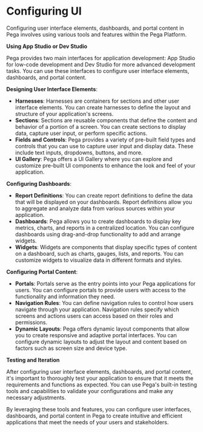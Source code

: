 # Configuring UI 
Configuring user interface elements, dashboards, and portal content in Pega involves using various tools and features within the Pega Platform. 

**Using App Studio or Dev Studio**

Pega provides two main interfaces for application development: App Studio for low-code development and Dev Studio for more advanced development tasks. You can use these interfaces to configure user interface elements, dashboards, and portal content.

**Designing User Interface Elements**:
   - **Harnesses**: Harnesses are containers for sections and other user interface elements. You can create harnesses to define the layout and structure of your application's screens.
   - **Sections**: Sections are reusable components that define the content and behavior of a portion of a screen. You can create sections to display data, capture user input, or perform specific actions.
   - **Fields and Controls**: Pega provides a variety of pre-built field types and controls that you can use to capture user input and display data. These include text inputs, dropdowns, buttons, and more.
   - **UI Gallery**: Pega offers a UI Gallery where you can explore and customize pre-built UI components to enhance the look and feel of your application.

**Configuring Dashboards**:
   - **Report Definitions**: You can create report definitions to define the data that will be displayed on your dashboards. Report definitions allow you to aggregate and analyze data from various sources within your application.
   - **Dashboards**: Pega allows you to create dashboards to display key metrics, charts, and reports in a centralized location. You can configure dashboards using drag-and-drop functionality to add and arrange widgets.
   - **Widgets**: Widgets are components that display specific types of content on a dashboard, such as charts, gauges, lists, and reports. You can customize widgets to visualize data in different formats and styles.

**Configuring Portal Content**:
   - **Portals**: Portals serve as the entry points into your Pega applications for users. You can configure portals to provide users with access to the functionality and information they need.
   - **Navigation Rules**: You can define navigation rules to control how users navigate through your application. Navigation rules specify which screens and actions users can access based on their roles and permissions.
   - **Dynamic Layouts**: Pega offers dynamic layout components that allow you to create responsive and adaptive portal interfaces. You can configure dynamic layouts to adjust the layout and content based on factors such as screen size and device type.

**Testing and Iteration**

After configuring user interface elements, dashboards, and portal content, it's important to thoroughly test your application to ensure that it meets the requirements and functions as expected. You can use Pega's built-in testing tools and capabilities to validate your configurations and make any necessary adjustments.

By leveraging these tools and features, you can configure user interfaces, dashboards, and portal content in Pega to create intuitive and efficient applications that meet the needs of your users and stakeholders.